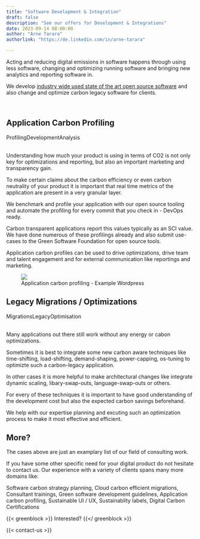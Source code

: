 ```yaml
---
title: "Software Development & Integration"
draft: false
description: "See our offers for Development & Integrations"
date: 2023-09-14 08:00:00
author: "Arne Tarara"
authorlink: "https://de.linkedin.com/in/arne-tarara"

---
```


Acting and reducing digital emissions in software happens through using less software, changing and optimizing running software and bringing new analytics and reporting software in.

We develop [industry wide used state of the art open source software](/#projects) and also change and optimize carbon legacy software for clients.

<br>

<div class="ui padded blue stacked raised segment">
    <div class="ui items">
      <div class="item">
        <div class="content">
          <h2>Application Carbon Profiling</h2>
          <div class="meta">
            <span class="ui label">Profiling</span><span class="ui label">Development</span><span class="ui label">Analysis</span>
          </div>
          <div class="description">
            <br>
            <p>Understanding how much your product is using in terms of CO2 is not only key for optimizations and reporting, but also an important marketing and transparency gain.</p>
            <p>To make certain claims about the carbon efficiency or even carbon neutrality of your product it is important that real time metrics of the application are present in a very granular layer.</p>
            <p>We benchmark and profile your application with our open source tooling and automate the profiling for every commit that you check in - DevOps ready.</p>
            <p>Carbon transparent applications report this values typically as an SCI value. We have done numerous of these profilings already and also submit use-cases to the Green Software Foundation for open source tools.</p>
            <p>Application carbon profiles can be used to drive optimizations, drive team and talent engagement and for external communication like reportings and marketing.</p>
          </div>
          <!-- TODO
          <div class="extra">            
            <div class="ui left floated orange button">
              Download our sample case study
              <i class="right chevron icon"></i>
            </div>
          </div>
          -->
        </div>
        <figure class="ui large image">
            <img srcset="/img/services/integrations-profiling-1x.webp 1x, /img/services/integrations-profiling-2x.webp 2x" src="/img/services/integrations-profiling-1x.webp" loading="lazy">
          <figcaption>Application carbon profiling - Example Wordpress</figcaption>
        </figure>
      </div>
    </div>          
</div>

<div class="ui padded blue stacked raised segment">
    <div class="ui items">
      <div class="item">
        <div class="content">
          <h2>Legacy Migrations / Optimizations</h2>
          <div class="meta">
            <span class="ui label">Migrations</span><span class="ui label">Legacy</span><span class="ui label">Optimisation</span>
          </div>
          <div class="description">
            <br>
            <p>Many applications out there still work without any energy or cabon optimizations.</p>
            <p>Sometimes it is best to integrate some new carbon aware techniques like time-shifting, load-shifting, demand-shaping, power-capping, os-tuning to optimizte such a carbon-legacy application.</p>
            <p>In other cases it is more helpful to make architectural changes like integrate dynamic scaling, libary-swap-outs, language-swap-outs or others.</p>
            <p>For every of these techniques it is important to have good understanding of the development cost but also the expected carbon savings beforehand.</p>
            <p>We help with our expertise planning and excuting such an optimization process to make it most effective and efficient.</p>
          </div>
          <!-- TODO
          <div class="extra">            
            <div class="ui left floated orange button">
              Download our sample case study
              <i class="right chevron icon"></i>
            </div>
          </div>
          -->
        </div>
        <figure class="ui large image middle aligned">
            <i class="ui icon massive tachometer alternate black"></i>
        </figure>
      </div>
    </div>          
</div>

<div class="ui green blue stacked raised segment">
    <div class="ui items">    
      <div class="item">
        <div class="ui small image middle aligned"> 
            <i class="ui icon massive question mark"></i>
        </div>
        <div class="content">
          <h2 class="">More?</h2>
          <div class="description">
            <p>The cases above are just an examplary list of our field of consulting work.</p>
            <p>If you have some other specific need for your digital product do not hesitate to contact us. Our experience with a variety of clients spans many more domains like:</p>
            <p>Software carbon strategy planning, Cloud carbon efficient migrations, Consultant trainings, Green software development guidelines, Application carbon profiling, Sustainable UI / UX, Sustainablity labels, Digital Carbon Certifications</p>
          </div>
          <!-- TODO
          <div class="extra">            
            <div class="ui left floated orange button">
              Download our KPI / carbon pricing case study
              <i class="right chevron icon"></i>
            </div>
          </div>
          -->
        </div>                  
      </div>
    </div>
</div>

{{< greenblock >}}
Interested?
{{</ greenblock >}}

{{< contact-us >}}
